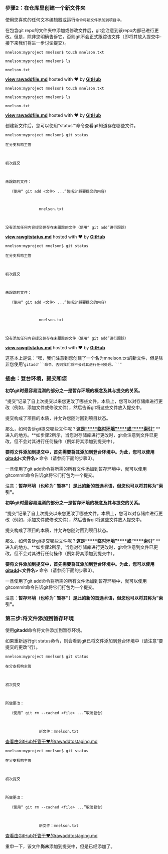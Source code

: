 ### 步骤2：在仓库里创建一个新文件夹

使用您喜欢的任何文本编辑器或运行`命令将新文件添加到项目中。`

在包含git repo的文件夹中添加或修改文件后，git会注意到该repo内部已进行更改。但是，除非您明确告诉它，否则git不会正式跟踪该文件（即将其放入提交中-接下来我们将进一步讨论提交）。

```
mnelson:myproject mnelson$ touch mnelson.txt
```

```
mnelson:myproject mnelson$ ls
```

```
mnelson.txt
```

[**view raw**](https://gist.github.com/cubeton/2d8f224bede4c2dde86b/raw/b865e27cc4715b3a3a4a5839e77ab232ff1b31f9/addfile.md)[**addfile.md**](https://gist.github.com/cubeton/2d8f224bede4c2dde86b#file-addfile-md) hosted with ❤ by [**GitHub**](https://github.com)

```
mnelson:myproject mnelson$ touch mnelson.txt
```

```
mnelson:myproject mnelson$ ls
```

```
mnelson.txt
```

[**view raw**](https://gist.github.com/cubeton/2d8f224bede4c2dde86b/raw/b865e27cc4715b3a3a4a5839e77ab232ff1b31f9/addfile.md)[**addfile.md**](https://gist.github.com/cubeton/2d8f224bede4c2dde86b#file-addfile-md) hosted with ❤ by [**GitHub**](https://github.com/)

 

创建新文件后，您可以使用"status'"命令查看git知道存在哪些文件。

```
mnelson:myproject mnelson$ git status
```

```
在分支机构主管
```

```
 
```

```
初次提交
```

```
 
```

```
未跟踪的文件：
```

```
  （使用“ git add <文件> ...”包括in将要提交的内容）
```

```
 
```

```
               mnelson.txt
```

```
 
```

```
没有添加任何内容提交但存在未跟踪的文件（使用“ git add”进行跟踪）
```

[**view raw**](https://gist.github.com/cubeton/02e849bbffcbea1e9a61/raw/71c93139666a8a4e06795f53c9aec5db95e6019a/gitstatus.md)[**gitstatus.md**](https://gist.github.com/cubeton/02e849bbffcbea1e9a61#file-gitstatus-md) hosted with ❤ by [**GitHub**](https://github.com)

```
mnelson:myproject mnelson$ git status
```

```
在分支机构主管
```

```
 
```

```
初次提交
```

```
 
```

```
未跟踪的文件：
```

```
  （使用“ git add <文件> ...”包括in将要提交的内容）
```

```
 
```

```
               mnelson.txt
```

```
 
```

```
没有添加任何内容提交但存在未跟踪的文件（使用“ git add”进行跟踪）
```

[**view raw**](https://gist.github.com/cubeton/02e849bbffcbea1e9a61/raw/71c93139666a8a4e06795f53c9aec5db95e6019a/gitstatus.md)[**gitstatus.md**](https://gist.github.com/cubeton/02e849bbffcbea1e9a61#file-gitstatus-md) hosted with ❤ by [**GitHub**](https://github.com/)

这基本上是说：“嘿，我们注意到您创建了一个名为mnelson.txt的新文件，但是除非您使用'`gitadd'``命令，否则我们将不会对其进行任何处理。``”`

### 插曲：登台环境，提交和您

**初学git时最容易混淆的部分之一是暂存环境的概念及其与提交的关系。**

“提交”记录了自上次提交以来您更改了哪些文件。本质上，您可以对存储库进行更改（例如，添加文件或修改文件），然后告诉git将这些文件放入提交中。

提交构成了项目的本质，并允许您随时回到项目状态。

那么，如何告诉git提交哪些文件呢？**这是**[**“****临时环境”****或“****索引”**](https://git-scm.com/book/en/v2/Getting-Started-Git-Basics) **进入的地方。**如步骤2所示，当您对存储库进行更改时，git会注意到文件已更改，但不会对其进行任何操作（例如将其添加到提交中）。

**要将文件添加到提交中，首先需要将其添加到登台环境中。**为此，您可以使用[gitadd](http://git-scm.com/docs/git-add)**<****文件名****>** 命令（请参阅下面的步骤3）。

一旦使用了git add命令将所需的所有文件添加到暂存环境中，就可以使用gitcommit命令告诉git将它们打包为一个提交。 

注意：**暂存环境（也称为``暂存''）是此的新的首选术语，但您也可以将其称为”索引"。**

**初学git时最容易混淆的部分之一是暂存环境的概念及其与提交的关系。**

“提交”记录了自上次提交以来您更改了哪些文件。本质上，您可以对存储库进行更改（例如，添加文件或修改文件），然后告诉git将这些文件放入提交中。

提交构成了项目的本质，并允许您随时回到项目状态。

那么，如何告诉git提交哪些文件呢？**这是**[**“****临时环境”****或“****索引”**](https://git-scm.com/book/en/v2/Getting-Started-Git-Basics) **进入的地方。**如步骤2所示，当您对存储库进行更改时，git会注意到文件已更改，但不会对其进行任何操作（例如将其添加到提交中）。

**要将文件添加到提交中，首先需要将其添加到登台环境中。**为此，您可以使用[gitadd](http://git-scm.com/docs/git-add)**<****文件名****>** 命令（请参阅下面的步骤3）。

一旦使用了git add命令将所需的所有文件添加到暂存环境中，就可以使用gitcommit命令告诉git将它们打包为一个提交。 

注意：**暂存环境（也称为``暂存''）是此的新的首选术语，但您也可以将其称为”索引"。**

### 第三步:将文件添加到暂存环境

使用**gitadd**命令将文件添加到暂存环境。 

如果重新运行git status命令，则会看到git已将文件添加到登台环境中（请注意“要提交的更改“行）。  

```
mnelson:myproject mnelson$ git status
```

```
在分支机构主管
```

```
 
```

```
初次提交
```

```
 
```

```
所做更改：
```

```
  （使用“ git rm --cached <file> ...”取消登台）
```

```
 
```

```
               新文件：mnelson.txt
```

[查看由GitHub托管于❤的raw](https://gist.github.com/cubeton/28f7bea3b232f67e031c/raw/875157cd78d75c23f3f0e29bf0c97989e3d52937/addtostaging.md)[addtostaging.md](https://gist.github.com/cubeton/28f7bea3b232f67e031c#file-addtostaging-md)

```
mnelson:myproject mnelson$ git status
```

```
在分支机构主管
```

```
 
```

```
初次提交
```

```
 
```

```
所做更改：
```

```
  （使用“ git rm --cached <file> ...”取消登台）
```

```
 
```

```
               新文件：mnelson.txt
```

[查看由GitHub托管于❤的raw](https://gist.github.com/cubeton/28f7bea3b232f67e031c/raw/875157cd78d75c23f3f0e29bf0c97989e3d52937/addtostaging.md)[addtostaging.md](https://gist.github.com/cubeton/28f7bea3b232f67e031c#file-addtostaging-md)

 重申一下，该文件**尚未**添加到提交中，但是已经添加了。